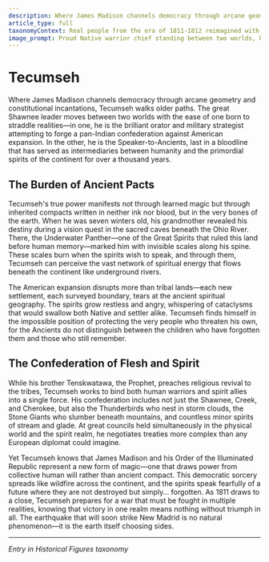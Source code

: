 ```yaml
---
description: Where James Madison channels democracy through arcane geometry and constitutional incantations, Tecumseh walks older paths. The great Shawnee leader moves between two worlds with the ease of one born to straddle realities—in one, he is the brilliant orator and military strategist attempting to forge a pan-Indian confederation against American expansion. In the other, he is the Speaker-to-Ancients, last in a bloodline that has served as intermediaries between humanity and the primordial spirits of the continent for over a thousand years.
article_type: full
taxonomyContext: Real people from the era of 1811-1812 reimagined with supernatural connections and secret magical roles
image_prompt: Proud Native warrior chief standing between two worlds, half his body solid and earthly, half translucent revealing spirit realm. Ancient totems and mystical energy swirling around him. Dramatic sunset lighting, epic fantasy art style with rich earth tones.
---
```



# Tecumseh

Where James Madison channels democracy through arcane geometry and constitutional incantations, Tecumseh walks older paths. The great Shawnee leader moves between two worlds with the ease of one born to straddle realities—in one, he is the brilliant orator and military strategist attempting to forge a pan-Indian confederation against American expansion. In the other, he is the Speaker-to-Ancients, last in a bloodline that has served as intermediaries between humanity and the primordial spirits of the continent for over a thousand years.

## The Burden of Ancient Pacts

Tecumseh's true power manifests not through learned magic but through inherited compacts written in neither ink nor blood, but in the very bones of the earth. When he was seven winters old, his grandmother revealed his destiny during a vision quest in the sacred caves beneath the Ohio River. There, the Underwater Panther—one of the Great Spirits that ruled this land before human memory—marked him with invisible scales along his spine. These scales burn when the spirits wish to speak, and through them, Tecumseh can perceive the vast network of spiritual energy that flows beneath the continent like underground rivers.

The American expansion disrupts more than tribal lands—each new settlement, each surveyed boundary, tears at the ancient spiritual geography. The spirits grow restless and angry, whispering of cataclysms that would swallow both Native and settler alike. Tecumseh finds himself in the impossible position of protecting the very people who threaten his own, for the Ancients do not distinguish between the children who have forgotten them and those who still remember.

## The Confederation of Flesh and Spirit

While his brother Tenskwatawa, the Prophet, preaches religious revival to the tribes, Tecumseh works to bind both human warriors and spirit allies into a single force. His confederation includes not just the Shawnee, Creek, and Cherokee, but also the Thunderbirds who nest in storm clouds, the Stone Giants who slumber beneath mountains, and countless minor spirits of stream and glade. At great councils held simultaneously in the physical world and the spirit realm, he negotiates treaties more complex than any European diplomat could imagine.

Yet Tecumseh knows that James Madison and his Order of the Illuminated Republic represent a new form of magic—one that draws power from collective human will rather than ancient compact. This democratic sorcery spreads like wildfire across the continent, and the spirits speak fearfully of a future where they are not destroyed but simply... forgotten. As 1811 draws to a close, Tecumseh prepares for a war that must be fought in multiple realities, knowing that victory in one realm means nothing without triumph in all. The earthquake that will soon strike New Madrid is no natural phenomenon—it is the earth itself choosing sides.

---
*Entry in Historical Figures taxonomy*
